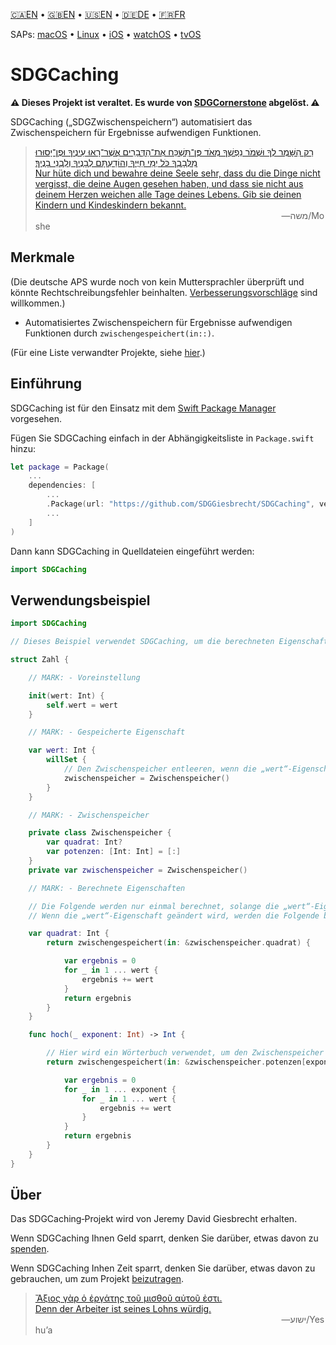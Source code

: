 <!--
 🇩🇪DE Lies mich.md

 This source file is part of the SDGCaching open source project.
 https://sdggiesbrecht.github.io/SDGCaching/macOS

 Copyright ©2017 Jeremy David Giesbrecht and the SDGCaching project contributors.

 Soli Deo gloria.

 Licensed under the Apache Licence, Version 2.0.
 See http://www.apache.org/licenses/LICENSE-2.0 for licence information.
 -->

<!--
 !!!!!!! !!!!!!! !!!!!!! !!!!!!! !!!!!!! !!!!!!! !!!!!!!
 This file is managed by Workspace.
 Manual changes will not persist.
 For more information, see:
 https://github.com/SDGGiesbrecht/Workspace/blob/master/Documentation/Read‐Me.md
 !!!!!!! !!!!!!! !!!!!!! !!!!!!! !!!!!!! !!!!!!! !!!!!!!
 -->

[🇨🇦EN](🇨🇦EN%20Read%20Me.md) • [🇬🇧EN](🇬🇧EN%20Read%20Me.md) • [🇺🇸EN](🇺🇸EN%20Read%20Me.md) • [🇩🇪DE](🇩🇪DE%20Lies%20mich.md) • [🇫🇷FR](🇫🇷FR%20Lisez%20moi.md) <!--Skip in Jazzy-->

SAPs: [macOS](https://sdggiesbrecht.github.io/SDGCaching/macOS) • [Linux](https://sdggiesbrecht.github.io/SDGCaching/Linux) • [iOS](https://sdggiesbrecht.github.io/SDGCaching/iOS) • [watchOS](https://sdggiesbrecht.github.io/SDGCaching/watchOS) • [tvOS](https://sdggiesbrecht.github.io/SDGCaching/tvOS)

# SDGCaching

**⚠ Dieses Projekt ist veraltet. Es wurde von [SDGCornerstone](https://github.com/SDGGiesbrecht/SDGCornerstone) abgelöst. ⚠**

SDGCaching („SDGZwischenspeichern“) automatisiert das Zwischenspeichern für Ergebnisse aufwendigen Funktionen.

> [רַק הִשָּׁמֶר לְךָ וּשְׁמֹר נַפְשְׁךָ מְאֹד פֶּן־תִּשְׁכַּח אֶת־הַדְּבָרִים אֲשֶׁר־רָאוּ עֵינֶיךָ וּפֶן־יָסוּרוּ מִלְּבָבְךָ כֹּל יְמֵי חַיֶּיךָ וְהוֹדַעְתָּם לְבָנֶיךָ וְלִבְנֵי בָנֶיךָ׃<br>Nur hüte dich und bewahre deine Seele sehr, dass du die Dinge nicht vergisst, die deine Augen gesehen haben, und dass sie nicht aus deinem Herzen weichen alle Tage deines Lebens. Gib sie deinen Kindern und Kindeskindern bekannt.](https://www.biblegateway.com/passage/?search=Deuteronomy+4&version=WLC;SCH2000)<br>&nbsp;&nbsp;&nbsp;&nbsp;&nbsp;&nbsp;&nbsp;&nbsp;&nbsp;&nbsp;&nbsp;&nbsp;&nbsp;&nbsp;&nbsp;&nbsp;&nbsp;&nbsp;&nbsp;&nbsp;&nbsp;&nbsp;&nbsp;&nbsp;&nbsp;&nbsp;&nbsp;&nbsp;&nbsp;&nbsp;&nbsp;&nbsp;&nbsp;&nbsp;&nbsp;&nbsp;&nbsp;&nbsp;&nbsp;&nbsp;&nbsp;&nbsp;&nbsp;&nbsp;&nbsp;&nbsp;&nbsp;&nbsp;&nbsp;&nbsp;&nbsp;&nbsp;&nbsp;&nbsp;&nbsp;&nbsp;&nbsp;&nbsp;&nbsp;&nbsp;&nbsp;&nbsp;&nbsp;&nbsp;&nbsp;&nbsp;&nbsp;&nbsp;&nbsp;&nbsp;&nbsp;&nbsp;&nbsp;&nbsp;&nbsp;&nbsp;&nbsp;&nbsp;&nbsp;&nbsp;&nbsp;&nbsp;&nbsp;&nbsp;&nbsp;&nbsp;&nbsp;&nbsp;&nbsp;&nbsp;&nbsp;&nbsp;&nbsp;&nbsp;&nbsp;&nbsp;&nbsp;&nbsp;&nbsp;&nbsp;―‎משה/Moshe

## Merkmale

(Die deutsche APS wurde noch von kein Muttersprachler überprüft und könnte Rechtschreibungsfehler beinhalten. [Verbesserungsvorschläge](https://github.com/SDGGiesbrecht/SDGCaching/issues) sind willkommen.)

- Automatisiertes Zwischenspeichern für Ergebnisse aufwendigen Funktionen durch `zwischengespeichert(in::)`.

(Für eine Liste verwandter Projekte, siehe [hier](🇩🇪DE%20Verwandte%20Projekte.md).) <!--Skip in Jazzy-->

## Einführung

SDGCaching ist für den Einsatz mit dem [Swift Package Manager](https://swift.org/package-manager/) vorgesehen.

Fügen Sie SDGCaching einfach in der Abhängigkeitsliste in `Package.swift` hinzu:

```swift
let package = Package(
    ...
    dependencies: [
        ...
        .Package(url: "https://github.com/SDGGiesbrecht/SDGCaching", versions: "2.1.0" ..< "3.0.0"),
        ...
    ]
)
```

Dann kann SDGCaching in Quelldateien eingeführt werden:

```swift
import SDGCaching
```

## Verwendungsbeispiel

```swift
import SDGCaching

// Dieses Beispiel verwendet SDGCaching, um die berechneten Eigenschaften einer Struktur zwischenzuspeichern.

struct Zahl {

    // MARK: - Voreinstellung

    init(wert: Int) {
        self.wert = wert
    }

    // MARK: - Gespeicherte Eigenschaft

    var wert: Int {
        willSet {
            // Den Zwischenspeicher entleeren, wenn die „wert“‐Eigenschaft geändert wird.
            zwischenspeicher = Zwischenspeicher()
        }
    }

    // MARK: - Zwischenspeicher

    private class Zwischenspeicher {
        var quadrat: Int?
        var potenzen: [Int: Int] = [:]
    }
    private var zwischenspeicher = Zwischenspeicher()

    // MARK: - Berechnete Eigenschaften

    // Die Folgende werden nur einmal berechnet, solange die „wert“‐Eigenschaft ungeändert bleibt.
    // Wenn die „wert“‐Eigenschaft geändert wird, werden die Folgende bei Bedarf neuberechnet.

    var quadrat: Int {
        return zwischengespeichert(in: &zwischenspeicher.quadrat) {

            var ergebnis = 0
            for _ in 1 ... wert {
                ergebnis += wert
            }
            return ergebnis
        }
    }

    func hoch(_ exponent: Int) -> Int {

        // Hier wird ein Wörterbuch verwendet, um den Zwischenspeicher für verschiedenen Exponenten zu teilen.
        return zwischengespeichert(in: &zwischenspeicher.potenzen[exponent]) {

            var ergebnis = 0
            for _ in 1 ... exponent {
                for _ in 1 ... wert {
                    ergebnis += wert
                }
            }
            return ergebnis
        }
    }
}
```

## Über

Das SDGCaching‐Projekt wird von Jeremy David Giesbrecht erhalten.

Wenn SDGCaching Ihnen Geld sparrt, denken Sie darüber, etwas davon zu [spenden](https://paypal.me/JeremyGiesbrecht).

Wenn SDGCaching Inhen Zeit sparrt, denken Sie darüber, etwas davon zu gebrauchen, um zum Projekt [beizutragen](https://github.com/SDGGiesbrecht/SDGCaching).

> [Ἄξιος γὰρ ὁ ἐργάτης τοῦ μισθοῦ αὐτοῦ ἐστι.<br>Denn der Arbeiter ist seines Lohns würdig.](https://www.biblegateway.com/passage/?search=Luke+10&version=SBLGNT;SCH2000)<br>&nbsp;&nbsp;&nbsp;&nbsp;&nbsp;&nbsp;&nbsp;&nbsp;&nbsp;&nbsp;&nbsp;&nbsp;&nbsp;&nbsp;&nbsp;&nbsp;&nbsp;&nbsp;&nbsp;&nbsp;&nbsp;&nbsp;&nbsp;&nbsp;&nbsp;&nbsp;&nbsp;&nbsp;&nbsp;&nbsp;&nbsp;&nbsp;&nbsp;&nbsp;&nbsp;&nbsp;&nbsp;&nbsp;&nbsp;&nbsp;&nbsp;&nbsp;&nbsp;&nbsp;&nbsp;&nbsp;&nbsp;&nbsp;&nbsp;&nbsp;&nbsp;&nbsp;&nbsp;&nbsp;&nbsp;&nbsp;&nbsp;&nbsp;&nbsp;&nbsp;&nbsp;&nbsp;&nbsp;&nbsp;&nbsp;&nbsp;&nbsp;&nbsp;&nbsp;&nbsp;&nbsp;&nbsp;&nbsp;&nbsp;&nbsp;&nbsp;&nbsp;&nbsp;&nbsp;&nbsp;&nbsp;&nbsp;&nbsp;&nbsp;&nbsp;&nbsp;&nbsp;&nbsp;&nbsp;&nbsp;&nbsp;&nbsp;&nbsp;&nbsp;&nbsp;&nbsp;&nbsp;&nbsp;&nbsp;&nbsp;―‎ישוע/Yeshuʼa
